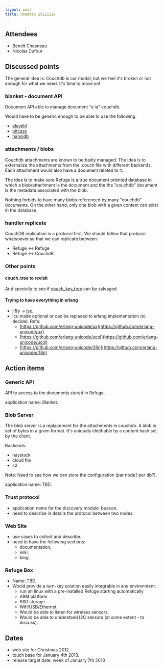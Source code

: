 ```yaml
---
layout: post
title: Roadmap 20121218
---
```


## Attendees

+ Benoît Chesneau
+ Nicolas Dufour

## Discussed points

The general idea is: Couchdb is our model, but we feel it's broken or not enough for what we need. It's time to move on!

### blanket - document API

Document API able to manage document "a la" couchdb.

Would have to be generic enough to be able to use the following:

+ [eleveld](https://github.com/basho/eleveldb)
+ [bitcask](https://github.com/basho/bitcask)
+ [hanoidb](https://github.com/krestenkrab/hanoidb)

### attachments / blobs

Couchdb attachments are known to be badly managed.
The idea is to externalize the attachments from the .couch file with different backends.
Each attachment would also have a document related to it.

The idea is to make sure Refuge is a true document oriented database in which a blob/attachment is the document and the the "couchdb" document is the metadata associated with the blob.

Nothing forbids to have many blobs referenced by many "couchdb" documents. On the other hand, only one blob with a given content can exist in the database.

### handler replicate

CouchDB replication is a protocol first.
We should follow that protocol whatsoever so that we can replicate between:

+ Refuge <-> Refuge
+ Refuge <-> CouchdB

### Other points

#### couch_tree to revisit

And specially to see if [couch_key_tree](https://github.com/benoitc/couchdb/blob/master/src/couchdb/couch_key_tree.erl) can be salvaged. 

#### Trying to have everything in erlang

+ [jiffy](https://github.com/refuge/jiffy) -> [jsx](https://github.com/talentdeficit/jsx).
+ icu made optional or can be replaced to erlang implementation (to decide). Refs:
  + [https://github.com/erlang-unicode/ux](https://github.com/erlang-unicode/ux)
  + [https://github.com/erlang-unicode/ucol](https://github.com/erlang-unicode/ucol)
  + [https://github.com/erlang-unicode/i18n](https://github.com/erlang-unicode/i18n)

## Action items

### Generic API

API to access to the documents stored in Refuge.

application name: Blanket.

### Blob Server

The blob server is a replacement for the attachments in couchdb.
A blob is set of bytes in a given format.
It's uniquely idetifiable by a content hash set by the client.

Backends:

+ haystack
+ cloud file
+ s3

Note: Need to see how we can store the configuration (per node? per db?).

application name: TBD.

### Trust protocol

+ application name for the discovery module: beacon.
+ need to describe in details the protocol between two nodes.

	
### Web Site

+ use cases to collect and describe.
+ need to have the following sections:
  + documentation,
  + wiki,
  + blog.

### Refuge Box

+ Name: TBD.
+ Would provide a turn-key solution easily integrable in any environment:
  + run on linux with a pre-installed Refuge starting automatically
  + ARM platform
  + SSD storage
  + Wifi/USB/Ethernet
  + Would be able to listen for wireless sensors.
  + Would be able to understand I2C sensors (at some extent - to discuss).


## Dates

+ web site for Christmas 2012.
+ touch base for January 4th 2013.
+ release target date: week of January 7th 2013
